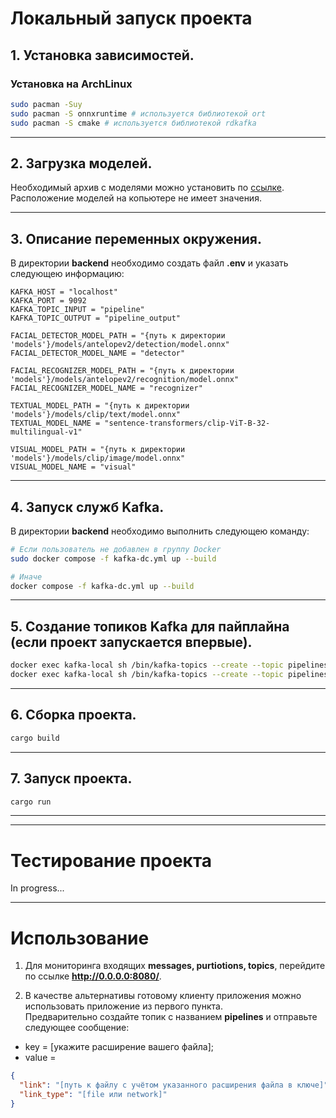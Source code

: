 # Локальный запуск проекта


## 1. Установка зависимостей.

### Установка на ArchLinux
``` zsh
sudo pacman -Suy
sudo pacman -S onnxruntime # используется библиотекой ort
sudo pacman -S cmake # используется библиотекой rdkafka
```

---

## 2. Загрузка моделей.

Необходимый архив с моделями можно установить по [ссылке](https://disk.yandex.ru/d/10OegiujsUYQ1A).\
Расположение моделей на копьютере не имеет значения.

---

## 3. Описание переменных окружения.

В директории **backend** необходимо создать файл **.env** и указать следующею информацию:

``` .env
KAFKA_HOST = "localhost"
KAFKA_PORT = 9092
KAFKA_TOPIC_INPUT = "pipeline"
KAFKA_TOPIC_OUTPUT = "pipeline_output"

FACIAL_DETECTOR_MODEL_PATH = "{путь к директории 'models'}/models/antelopev2/detection/model.onnx"
FACIAL_DETECTOR_MODEL_NAME = "detector"

FACIAL_RECOGNIZER_MODEL_PATH = "{путь к директории 'models'}/models/antelopev2/recognition/model.onnx"
FACIAL_RECOGNIZER_MODEL_NAME = "recognizer"

TEXTUAL_MODEL_PATH = "{путь к директории 'models'}/models/clip/text/model.onnx"
TEXTUAL_MODEL_NAME = "sentence-transformers/clip-ViT-B-32-multilingual-v1"

VISUAL_MODEL_PATH = "{путь к директории 'models'}/models/clip/image/model.onnx"
VISUAL_MODEL_NAME = "visual"

```

---

## 4. Запуск служб Kafka.
В директории **backend** необходимо выполнить следующею команду:
``` zsh
# Если пользователь не добавлен в группу Docker
sudo docker compose -f kafka-dc.yml up --build

# Иначе
docker compose -f kafka-dc.yml up --build
```
---

## 5. Создание топиков Kafka для пайплайна (если проект запускается впервые).
``` zsh
docker exec kafka-local sh /bin/kafka-topics --create --topic pipelines --bootstrap-server localhost:9092
docker exec kafka-local sh /bin/kafka-topics --create --topic pipelines_output --bootstrap-server localhost:9092
```

---

## 6. Сборка проекта.

``` zsh
cargo build
```

---

## 7. Запуск проекта.

``` zsh
cargo run
```

---
---

# Тестирование проекта

In progress...


---


# Использование

1) Для мониторинга входящих **messages, purtiotions, topics**, перейдите по ссылке **http://0.0.0.0:8080/**.

2) В качестве альтернативы готовому клиенту приложения можно использовать приложение из первого пункта. \
Предварительно создайте топик с названием **pipelines** и отправьте следующее сообщение:
- key = [укажите расширение вашего файла];
- value =
``` json
{
  "link": "[путь к файлу с учётом указанного расширения файла в ключе]",
  "link_type": "[file или network]"
}
```
